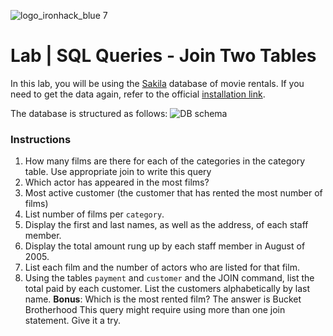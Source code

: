 ![logo_ironhack_blue 7](https://user-images.githubusercontent.com/23629340/40541063-a07a0a8a-601a-11e8-91b5-2f13e4e6b441.png)

# Lab | SQL Queries - Join Two Tables

In this lab, you will be using the [Sakila](https://dev.mysql.com/doc/sakila/en/) database of movie rentals. If you need to get the data again, refer to the official [installation link](https://dev.mysql.com/doc/sakila/en/sakila-installation.html).

The database is structured as follows:
![DB schema](https://education-team-2020.s3-eu-west-1.amazonaws.com/data-analytics/database-sakila-schema.png)

### Instructions

1. How many films are there for each of the categories in the category table. Use appropriate join to write this query
2. Which actor has appeared in the most films?
3. Most active customer (the customer that has rented the most number of films)
4. List number of films per `category`.
5. Display the first and last names, as well as the address, of each staff member.
6. Display the total amount rung up by each staff member in August of 2005.
7. List each film and the number of actors who are listed for that film.
8. Using the tables `payment` and `customer` and the JOIN command, list the total paid by each customer. List the customers alphabetically by last name.
**Bonus**: Which is the most rented film?
The answer is Bucket Brotherhood
This query might require using more than one join statement. Give it a try.

